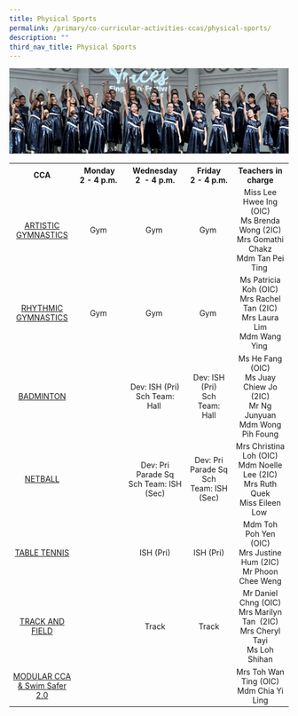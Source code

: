 ```yaml
---
title: Physical Sports
permalink: /primary/co-curricular-activities-ccas/physical-sports/
description: ""
third_nav_title: Physical Sports
---
```

![](/images/01%20Banner%20Photos/cca.jpg)

<table class="iveo_table ives_tab_simple3">
<tbody>
<tr>
<th style="text-align: center; width: 129px;">CCA</th>
<th style="text-align: center; width: 120px;">Monday<br>2 - 4 p.m.&nbsp;</th>
<th style="text-align: center; width: 136px;">Wednesday<br>2&nbsp; - 4 p.m.</th>
<th style="text-align: center; width: 120px;">Friday<br>2 - 4 p.m.</th>
<th style="text-align: center; width: 146px;">Teachers in charge</th>
</tr>
<tr>
<td style="text-align: center; width: 129px;"><a href="/primary/co-curricular-activities-ccas/physical-sports/artistic-gymnastics">ARTISTIC GYMNASTICS</a></td>
<td style="text-align: center; width: 120px;">Gym&nbsp;</td>
<td style="text-align: center; width: 136px;">Gym&nbsp;</td>
<td style="text-align: center; width: 120px;">Gym&nbsp;</td>
<td style="text-align: center; width: 146px;">Miss Lee Hwee Ing (OIC)<br>Ms Brenda Wong (2IC)<br>Mrs Gomathi Chakz<br>Mdm Tan Pei Ting&nbsp;</td>
</tr>
<tr>
<td style="text-align: center; width: 129px;"><a href="/primary/co-curricular-activities-ccas/physical-sports/rhythmic-gymnastics">RHYTHMIC GYMNASTICS</a></td>
<td style="text-align: center; width: 120px;">Gym&nbsp;</td>
<td style="text-align: center; width: 136px;">Gym&nbsp;</td>
<td style="text-align: center; width: 120px;">Gym&nbsp;</td>
<td style="text-align: center; width: 146px;">Ms Patricia Koh (OIC)<br>Mrs Rachel Tan (2IC)<br>Mrs Laura Lim<br>Mdm Wang Ying&nbsp;</td>
</tr>
<tr>
<td style="text-align: center; width: 129px;"><a href="/primary/co-curricular-activities-ccas/physical-sports/badminton">BADMINTON</a></td>
<td style="text-align: center; width: 120px;">&nbsp;</td>
<td style="text-align: center; width: 136px;">Dev: ISH (Pri)<br>Sch Team: Hall&nbsp;</td>
<td style="text-align: center; width: 120px;">Dev: ISH (Pri)<br>Sch Team: Hall</td>
<td style="text-align: center; width: 146px;">Ms He Fang (OIC)<br>Ms Juay Chiew Jo (2IC)<br>Mr Ng Junyuan<br>Mdm Wong Pih Foung</td>
</tr>
<tr>
<td style="text-align: center; width: 129px;"><a href="/primary/co-curricular-activities-ccas/physical-sports/netball">NETBALL</a></td>
<td style="text-align: center; width: 120px;">&nbsp;</td>
<td style="text-align: center; width: 136px;">Dev: Pri Parade Sq<br>Sch Team: ISH (Sec)</td>
<td style="text-align: center; width: 120px;">Dev: Pri Parade Sq<br>Sch Team: ISH (Sec)</td>
<td style="text-align: center; width: 146px;">Mrs Christina Loh (OIC)<br>Mdm Noelle Lee (2IC)<br>Mrs Ruth Quek<br>Miss Eileen Low&nbsp;</td>
</tr>
<tr>
<td style="text-align: center; width: 129px;"><a href="/primary/co-curricular-activities-ccas/physical-sports/table-tennis">TABLE TENNIS</a></td>
<td style="text-align: center; width: 120px;">&nbsp;</td>
<td style="text-align: center; width: 136px;">ISH (Pri)</td>
<td style="text-align: center; width: 120px;">ISH (Pri)</td>
<td style="text-align: center; width: 146px;">Mdm Toh Poh Yen (OIC)<br>Mrs Justine Hum (2IC)<br>Mr Phoon Chee Weng<br>
</td></tr>
<tr>
<td style="text-align: center; width: 129px;"><a href="/primary/co-curricular-activities-ccas/physical-sports/track-and-field">TRACK AND FIELD</a></td>
<td style="text-align: center; width: 120px;">&nbsp;</td>
<td style="text-align: center; width: 136px;">Track</td>
<td style="text-align: center; width: 120px;">Track</td>
<td style="text-align: center; width: 146px;">Mr Daniel Chng (OIC)<br>Mrs Marilyn Tan&nbsp; (2IC)<br>Mrs Cheryl Tayi<br>Ms Loh Shihan</td>
</tr>
<tr>
<td style="text-align: center; width: 129px;"><a href="/primary/co-curricular-activities-ccas/physical-sports/modular-cca">MODULAR CCA &amp; Swim Safer 2.0</a></td>
<td style="text-align: center; width: 120px;">&nbsp;</td>
<td style="text-align: center; width: 136px;">&nbsp;</td>
<td style="text-align: center; width: 120px;">&nbsp;</td>
<td style="text-align: center; width: 146px;">Mrs Toh Wan Ting (OIC)<br>Mdm Chia Yi Ling</td>
</tr>
</tbody>
</table>